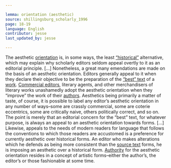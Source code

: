 ```yaml
---

lemma: orientation (aesthetic)
source: shillingsburg_scholarly_1996
page: 18-19
language: English
contributor: jesse
last_updated_by: jesse

---
```

The aesthetic [orientation](orientationFormal.html) is, in some ways, the least [“historical”](orientationDocumentary.html) alternative, which may explain why scholarly editors seldom appeal overtly to it as an editorial principle. […] Nonetheless, a great many emendations are made on the basis of an aesthetic orientation. Editors generally appeal to it when they declare their objective to be the preparation of the [“best” text](textIdeal.html) of a [work](work.html). [Commercial editors](editingCommercial.html), literary agents, and other merchandisers of literary works unashamedly adopt the aesthetic orientation when they “improve” the work of their [authors](author.html). Aesthetics being primarily a matter of taste, of course, it is possible to label any editor’s aesthetic orientation in any number of ways–some are crassly commercial, some are coterie eccentrics, some are critically naive, others politically correct, and so on. The point is merely that an editorial concern for the “best” text, for whatever purpose, is always an appeal to an aesthetic orientation towards forms. […] Likewise, appeals to the needs of modern readers for language that follows the conventions to which those readers are accustomed is a preference for currently aesthetic over historical forms. An editor who makes alterations which he defends as being more consistent than the [source text](textSource.html) forms, he is imposing an aesthetic over a historical form. [Authority](authority.html) for the aesthetic orientation resides in a concept of artistic forms–either the author’s, the editor’s or those fashionable at some time.
